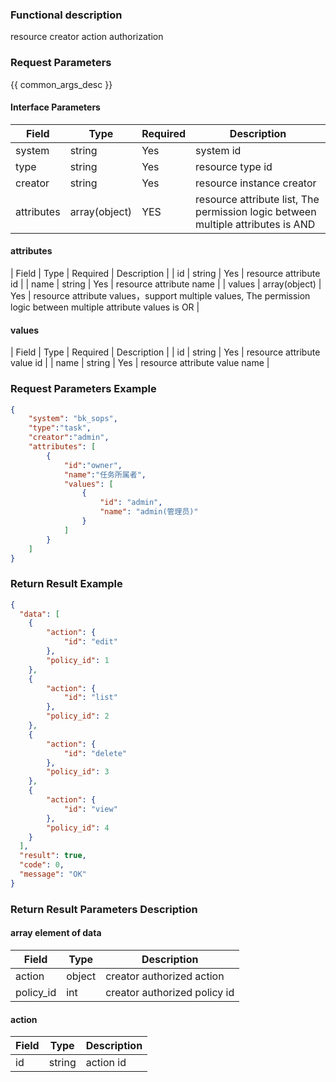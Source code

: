 ### Functional description

resource creator action authorization

### Request Parameters

{{ common_args_desc }}

#### Interface Parameters

| Field      |  Type      | Required   |  Description      |
|-----------|------------|--------|------------|
| system | string | Yes | system id |
| type  | string | Yes | resource type id |
| creator | string | Yes | resource instance creator |
| attributes | array(object) | YES | resource attribute list, The permission logic between multiple attributes is AND |

#### attributes

| Field      |  Type      | Required   |  Description      |
| id | string | Yes | resource attribute id |
| name | string | Yes | resource attribute name |
| values | array(object) | Yes | resource attribute values，support multiple values, The permission logic between multiple attribute values is OR |


#### values

| Field      |  Type      | Required   |  Description      |
| id | string | Yes | resource attribute value id |
| name | string | Yes | resource attribute value name |


### Request Parameters Example

```json
{
    "system": "bk_sops",
    "type":"task",
    "creator":"admin",
    "attributes": [
        {
            "id":"owner",
            "name":"任务所属者",
            "values": [
                {
                    "id": "admin",
                    "name": "admin(管理员)"
                }
            ]
        }
    ]
}
```


### Return Result Example

```json
{
  "data": [
    {
        "action": {
            "id": "edit"
        },
        "policy_id": 1
    },
    {
        "action": {
            "id": "list"
        },
        "policy_id": 2
    },
    {
        "action": {
            "id": "delete"
        },
        "policy_id": 3
    },
    {
        "action": {
            "id": "view"
        },
        "policy_id": 4
    }
  ],
  "result": true,
  "code": 0,
  "message": "OK"
}
```

### Return Result Parameters Description

#### array element of data

| Field      | Type      | Description      |
|-----------|-----------|-----------|
| action |  object | creator authorized action |
| policy_id | int | creator authorized policy id |


#### action

| Field      |  Type      | Description      |
|-----------|------------|------------|
| id    |  string | action id |
